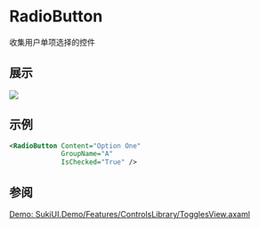# RadioButton

收集用户单项选择的控件

## 展示

<img src="/controls/inputs/radiobutton.gif"/>

## 示例

```xml
<RadioButton Content="Option One"
             GroupName="A"
             IsChecked="True" />
```

## 参阅

[Demo: SukiUI.Demo/Features/ControlsLibrary/TogglesView.axaml](https://github.com/kikipoulet/SukiUI/blob/main/SukiUI.Demo/Features/ControlsLibrary/TogglesView.axaml)